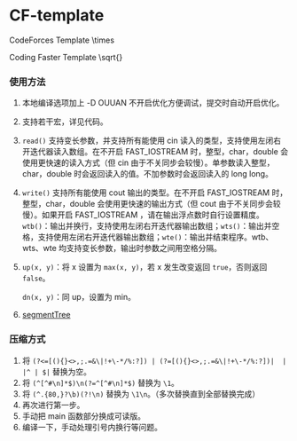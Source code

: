 # CF-template
CodeForces Template \times

Coding Faster Template \sqrt{}

### 使用方法

1. 本地编译选项加上 -D OUUAN 不开启优化方便调试，提交时自动开启优化。

2. 支持若干宏，详见代码。

3. `read()` 支持变长参数，并支持所有能使用 cin 读入的类型，支持使用左闭右开迭代器读入数组。在不开启 FAST_IOSTREAM 时，整型，char，double 会使用更快速的读入方式（但 cin 由于不关同步会较慢）。单参数读入整型，char，double 时会返回读入的值。不加参数时会返回读入的 long long。

4. `write()` 支持所有能使用 cout 输出的类型。在不开启 FAST_IOSTREAM 时，整型，char，double 会使用更快速的输出方式（但 cout 由于不关同步会较慢）。如果开启 FAST_IOSTREAM ，请在输出浮点数时自行设置精度。`wtb()`：输出并换行，支持使用左闭右开迭代器输出数组；`wts()`：输出并空格，支持使用左闭右开迭代器输出数组；`wte()`：输出并结束程序。wtb、wts、wte 均支持变长参数，输出时参数之间用空格分隔。

5. `up(x, y)`：将 x 设置为 `max(x, y)`，若 x 发生改变返回 `true`，否则返回 `false`。

   `dn(x, y)`：同 up，设置为 min。

6. [segmentTree](https://github.com/ouuan/segmentTree)

### 压缩方式

1. 将 `(?<=[(){}<>,;.=&\|!+\-*/%:?]) | (?=[(){}<>,;.=&\|!+\-*/%:?])|  |	|^ | $|` 替换为空。
2. 将 `(^[^#\n]*$)\n(?=^[^#\n]*$)` 替换为 `\1`。
3. 将 `(^.{80,}?\b)(?!\n)` 替换为 `\1\n`。（多次替换直到全部替换完成）
4. 再次进行第一步。
5. 手动把 main 函数部分换成可读版。
6. 编译一下，手动处理引号内换行等问题。